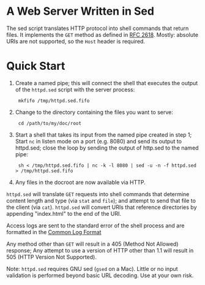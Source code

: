 A Web Server Written in Sed
===========================

The sed script translates HTTP protocol into shell commands
that return files. It implements the `GET` method as defined in
[RFC 2618](http://www.w3.org/Protocols/rfc2616/rfc2616.html).
Mostly: absolute URIs are not supported, so the `Host` 
header is required.


Quick Start
===========

1. Create a named pipe; this will connect the shell that executes the
   output of the `httpd.sed` script with the server process:

        mkfifo /tmp/httpd.sed.fifo

2. Change to the directory containing the files you want to serve:

        cd /path/to/my/doc/root

3. Start a shell that takes its input from the named pipe created in
   step 1; Start `nc` in listen mode on a port (e.g. 8080) and send
   its output to httpd.sed; close the loop by sending the output
   of http.sed to the named pipe:

        sh < /tmp/httpd.sed.fifo | nc -k -l 8080 | sed -u -n -f httpd.sed > /tmp/httpd.sed.fifo

4. Any files in the docroot are now available via HTTP.

`httpd.sed` will translate `GET` requests into shell commands that
determine content length and type (via `stat` and `file`); and
attempt to send that file to the client (via `cat`). `httpd.sed`
will convert URIs that reference directories by appending "index.html"
to the end of the URI.

Access logs are sent to the standard error of the shell process and
are formatted in the [Common Log Format](https://httpd.apache.org/docs/trunk/logs.html#common)

Any method other than `GET` will result in a 405 (Method Not Allowed)
response; Any attempt to use a version of HTTP other than 1.1 will result
in 505 (HTTP Version Not Supported).

Note: `httpd.sed` requires GNU sed (`gsed` on a Mac). Little or no input
validation is performed beyond basic URL decoding. Use at your own
risk.
